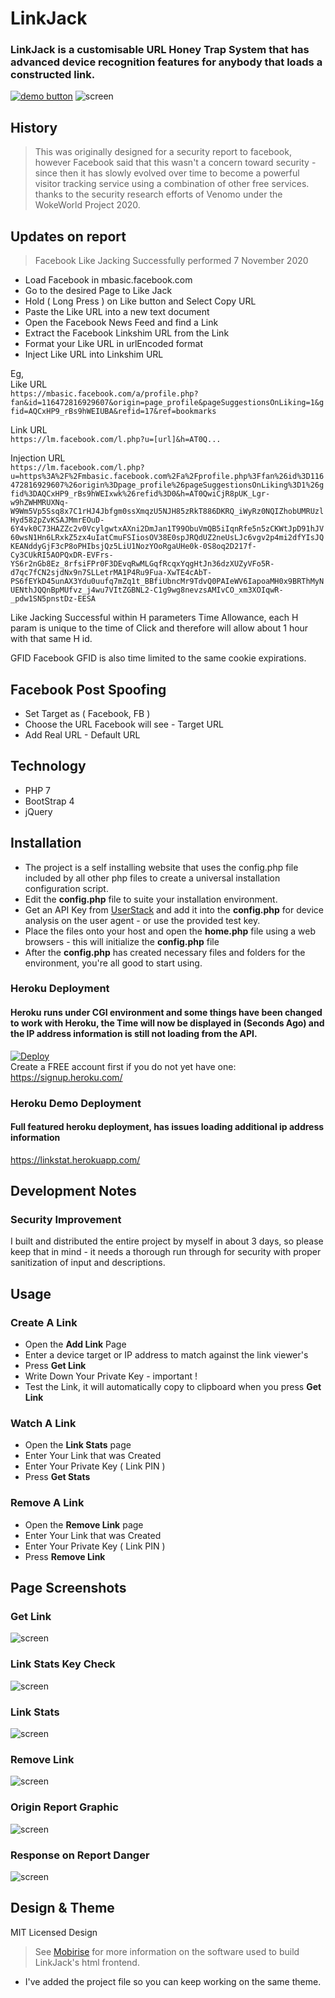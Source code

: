 # LinkJack

### LinkJack is a customisable URL Honey Trap System that has advanced device recognition features for anybody that loads a constructed link.
[![demo button](https://i.imgur.com/3Ugm8J7.jpg)](https://linkstats.ml) 
![screen](https://i.imgur.com/CetGtaL.jpg)

## History
> This was originally designed for a security report to facebook, however Facebook said that this wasn't a concern toward security - since then it has slowly evolved over time to become a powerful visitor tracking service using a combination of other free services. 
thanks to the security research efforts of Venomo under the WokeWorld Project 2020.
    
## Updates on report     
> Facebook Like Jacking Successfully performed 7 November 2020    
* Load Facebook in mbasic.facebook.com    
* Go to the desired Page to Like Jack    
* Hold ( Long Press ) on Like button and Select Copy URL    
* Paste the Like URL into a new text document
* Open the Facebook News Feed and find a Link    
* Extract the Facebook Linkshim URL from the Link    
* Format your Like URL in urlEncoded format     
* Inject Like URL into Linkshim URL   
 
Eg,   
Like URL    
`https://mbasic.facebook.com/a/profile.php?fan&id=116472816929607&origin=page_profile&pageSuggestionsOnLiking=1&gfid=AQCxHP9_rBs9hWEIUBA&refid=17&ref=bookmarks`   
        
Link URL    
`https://lm.facebook.com/l.php?u=[url]&h=AT0Q...`      
      
Injection URL     
`https://lm.facebook.com/l.php?u=https%3A%2F%2Fmbasic.facebook.com%2Fa%2Fprofile.php%3Ffan%26id%3D116472816929607%26origin%3Dpage_profile%26pageSuggestionsOnLiking%3D1%26gfid%3DAQCxHP9_rBs9hWEIxwk%26refid%3D0&h=AT0QwiCjR8pUK_Lgr-w9hZWHMRUXNq-W9Wm5Vp5Ssq8x7C1rHJ4Jbfgm0ssXmqzU5NJH85zRkT886DKRQ_iWyRz0NQIZhobUMRUzlHyd582pZvKSAJMmrEOuD-6Y4vk0C73HAZZc2v0VcylgwtxAXni2DmJan1T99ObuVmQB5iIqnRfe5n5zCKWtJpD91hJV60wsN1Hn6LRxkZ5zx4uIatCmuFSIiosOV38E0spJRQdUZ2neUsLJc6vgv2p4mi2dfYIsJQKEANddyGjF3cP8oPHIbsjQz5LiU1NozYOoRgaUHe0k-0S8oq2D217f-Cy3CUkRI5AOPQxDR-EVFrs-YS6r2nGb8Ez_8rfsiFPr0F3DEvqRwMLGqfRcqxYqgHtJn36dzXUZyVFo5R-d7qc7fCN2sjdNx9n7SLLetrMA1P4Ru9Fua-XwTE4cAbT-PS6fEYkD45unAX3Ydu0uufq7mZq1t_BBfiUbncMr9TdvQ0PAIeWV6IapoaMH0x9BRThMyNUENthJQQnBpMUfvz_j4wu7VItZGBNL2-C1g9wg8nevzsAMIvCO_xm3XOIqwR-_pdw1SN5pnstDz-EESA`
     
  
Like Jacking Successful within H parameters Time Allowance, each H param is unique to the time of Click and therefore will allow about 1 hour with that same H id.
   
GFID  Facebook GFID is also time limited to the same cookie expirations.
   

## Facebook Post Spoofing   
* Set Target as ( Facebook, FB )   
* Choose the URL Facebook will see - Target URL    
* Add Real URL - Default URL    


## Technology
* PHP 7
* BootStrap 4
* jQuery

## Installation
* The project is a self installing website that uses the config.php file included by all other php files to create a universal installation configuration script.
* Edit the **config.php** file to suite your installation environment.
* Get an API Key from [UserStack](https://userstack.com) and add it into the **config.php** for device analysis on the user agent - or use the provided test key.
* Place the files onto your host and open the **home.php** file using a web browsers - this will initialize the **config.php** file 
* After the **config.php** has created necessary files and folders for the environment, you're all good to start using.


### Heroku Deployment
#### Heroku runs under CGI environment and some things have been changed to work with Heroku, the Time will now be displayed in (Seconds Ago) and the IP address information is still not loading from the API.   
[![Deploy](https://www.herokucdn.com/deploy/button.svg)](https://heroku.com/deploy)        
Create a FREE account first if you do not yet have one:  
https://signup.heroku.com/    
### Heroku Demo Deployment     
#### Full featured heroku deployment, has issues loading additional ip address information
https://linkstat.herokuapp.com/

## Development Notes
### Security Improvement
I built and distributed the entire project by myself in about 3 days, so please keep that in mind - it needs a thorough run through for security with proper sanitization of input and descriptions.

## Usage
### Create A Link
* Open the **Add Link** Page
* Enter a device target or IP address to match against the link viewer's
* Press **Get Link** 
* Write Down Your Private Key - important !
* Test the Link, it will automatically copy to clipboard when you press **Get Link**

### Watch A Link
* Open the **Link Stats** page
* Enter Your Link that was Created
* Enter Your Private Key ( Link PIN )
* Press **Get Stats**

### Remove A Link
* Open the **Remove Link** page
* Enter Your Link that was Created
* Enter Your Private Key ( Link PIN )
* Press **Remove Link**


## Page Screenshots
### Get Link
![screen](https://i.imgur.com/dtBXBzR.jpg)

### Link Stats Key Check
![screen](https://i.imgur.com/Sh5m5he.jpg)

### Link Stats 
![screen](https://i.imgur.com/cusF2xO.jpg)


### Remove Link 
![screen](https://i.imgur.com/UGtYzru.jpg)


### Origin Report Graphic 
![screen](https://github.com/WokeWorld/LinkJack/blob/master/IMG_20200310_084516.jpg)


### Response on Report Danger
![screen](https://github.com/WokeWorld/LinkJack/blob/master/Screenshot_2020-06-15-13-02-56.jpg)

## Design & Theme 
MIT Licensed Design
> See [Mobirise](https://mobirise.com) for more information on the software used to build LinkJack's html frontend.
* I've added the project file so you can keep working on the same theme.


